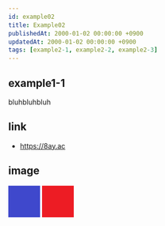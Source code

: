 ```yaml
---
id: example02
title: Example02
publishedAt: 2000-01-02 00:00:00 +0900
updatedAt: 2000-01-02 00:00:00 +0900
tags: [example2-1, example2-2, example2-3]
---
```


## example1-1

bluhbluhbluh

## link

- <https://8ay.ac>


## image

![blue](img/blue02.png)
![red](img/red02.png)

